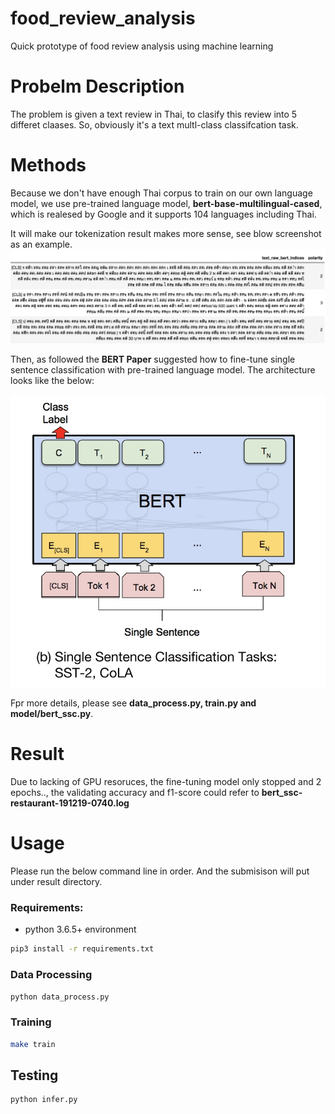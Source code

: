 # food_review_analysis
Quick prototype of food review analysis using machine learning

# Probelm Description

The problem is given a text review in Thai, to clasify this review into 5 differet claases. 
So, obviously it's a text multl-class classifcation task.

# Methods

Because we don't have enough Thai corpus to train on our own language model, we use
pre-trained language model, **bert-base-multilingual-cased**, which is realesed by Google 
and it supports 104 languages including Thai.

It will make our tokenization result makes more sense, see blow screenshot as an example.
![td-lstm](assets/tokenization.jpg)

Then, as followed the **BERT Paper** suggested how to fine-tune single sentence classification with pre-trained language model.
The architecture looks like the below:

![td-lstm](assets/bert_ssc.jpg)

Fpr more details, please see **data_process.py, train.py and model/bert_ssc.py**.

# Result
Due to lacking of GPU resoruces, the fine-tuning model only stopped and 2 epochs.., the validating
accuracy and f1-score could refer to **bert_ssc-restaurant-191219-0740.log**
# Usage

Please run the below command line in order.
And the submisison will put under result directory.

### Requirements:

* python 3.6.5+ environment

```sh
pip3 install -r requirements.txt
```


### Data Processing

```sh
python data_process.py
```

### Training

```sh
make train
```
## Testing

```sh
python infer.py
```



